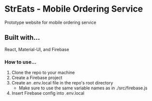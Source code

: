 # StrEats - Mobile Ordering Service

Prototype website for mobile ordering service

## Built with...

React, Material-UI, and Firebase

### How to use...

1. Clone the repo to your machine
2. Create a Firebase project
3. Create an .env.local file in the repo's root directory
    - Make sure to use the same variable names as in ./src/firebase.js
4. Insert Firebase config into .env.local